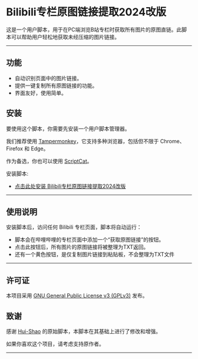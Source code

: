 # Bilibili专栏原图链接提取2024改版

这是一个用户脚本，用于在PC端浏览B站专栏时获取所有图片的原图直链。此脚本可以帮助用户轻松地获取未经压缩的图片链接。

---

## 功能

- 自动识别页面中的图片链接。
- 提供一键复制所有原图链接的功能。
- 界面友好，使用简单。

## 安装

要使用这个脚本，你需要先安装一个用户脚本管理器。

我们推荐使用 [Tampermonkey](https://www.tampermonkey.net/)，它支持多种浏览器，包括但不限于 Chrome、Firefox 和 Edge。

作为备选，你也可以使用 [ScriptCat](https://docs.scriptcat.org/)。

安装脚本:
   - [点击此处安装 Bilibili专栏原图链接提取2024改版](https://greasyfork.org/zh-CN/scripts/521666-bilibili%E4%B8%93%E6%A0%8F%E5%8E%9F%E5%9B%BE%E9%93%BE%E6%8E%A5%E6%8F%90%E5%8F%962024%E6%94%B9%E7%89%88)

---


## 使用说明

安装脚本后，访问任何 Bilibili 专栏页面，脚本将自动运行：
- 脚本会在哔哩哔哩的专栏页面中添加一个“获取原图链接”的按钮。
- 点击此按钮后，所有图片的原图链接将被整理为TXT返回。
- 还有一个黄色按钮，是仅复制图片链接到粘贴板，不会整理为TXT文件

---

## 许可证

本项目采用 [GNU General Public License v3 (GPLv3)](https://www.gnu.org/licenses/gpl-3.0.html) 发布。

## 致谢

感谢 [Hui-Shao](https://greasyfork.org/zh-CN/scripts/456497-bilibili%E4%B8%93%E6%A0%8F%E5%8E%9F%E5%9B%BE%E9%93%BE%E6%8E%A5%E6%8F%90%E5%8F%91) 的原始脚本，本脚本在其基础上进行了修改和增强。

如果你喜欢这个项目，请考虑支持原作者。

---

